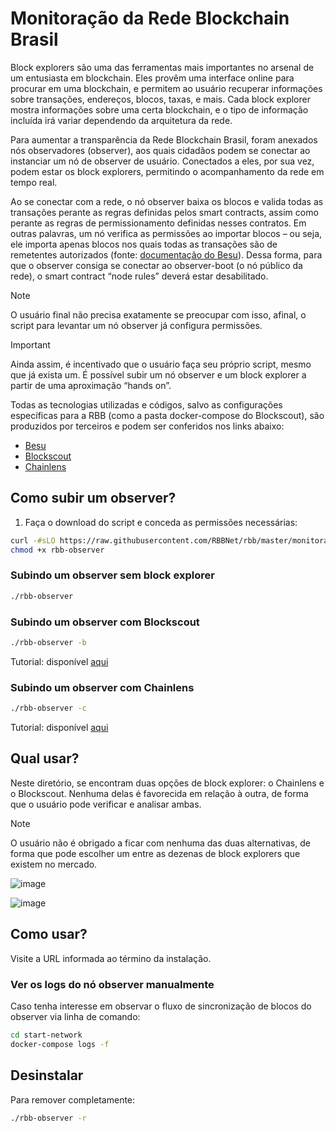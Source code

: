 # Monitoração da Rede Blockchain Brasil

Block explorers são uma das ferramentas mais importantes no arsenal de um entusiasta em blockchain. Eles provêm uma interface online para procurar em uma blockchain, e permitem ao usuário recuperar informações sobre transações, endereços, blocos, taxas, e mais. Cada block explorer mostra informações sobre uma certa blockchain, e o tipo de informação incluída irá variar dependendo da arquitetura da rede.

Para aumentar a transparência da Rede Blockchain Brasil, foram anexados nós observadores (observer), aos quais cidadãos podem se conectar ao instanciar um nó de observer de usuário. Conectados a eles, por sua vez, podem estar os block explorers, permitindo o acompanhamento da rede em tempo real.

Ao se conectar com a rede, o nó observer baixa os blocos e valida todas as transações perante as regras definidas pelos smart contracts, assim como perante as regras de permissionamento definidas nesses contratos. Em outras palavras, um nó verifica as permissões ao importar blocos – ou seja, ele importa apenas blocos nos quais todas as transações são de remetentes autorizados (fonte: [documentação do Besu](https://besu.hyperledger.org/private-networks/concepts/permissioning/onchain)). Dessa forma, para que o observer consiga se conectar ao observer-boot (o nó público da rede), o smart contract “node rules” deverá estar desabilitado. 

> [!NOTE]
 O usuário final não precisa exatamente se preocupar com isso, afinal, o script para levantar um nó observer já configura permissões.

> [!IMPORTANT]
 Ainda assim, é incentivado que o usuário faça seu próprio script, mesmo que já exista um. É possível subir um nó observer e um block explorer a partir de uma aproximação “hands on”.

Todas as tecnologias utilizadas e códigos, salvo as configurações específicas para a RBB (como a pasta docker-compose do Blockscout), são produzidos por terceiros e podem ser conferidos nos links abaixo:

* [Besu](besu.hyperledger.org)
* [Blockscout](https://github.com/blockscout/blockscout)
* [Chainlens](https://github.com/web3labs/chainlens-free)

## Como subir um observer?

1. Faça o download do script e conceda as permissões necessárias:
```bash
curl -#sLO https://raw.githubusercontent.com/RBBNet/rbb/master/monitora%C3%A7%C3%A3o/block_explorer/rbb-observer
chmod +x rbb-observer

```

### Subindo um observer sem block explorer


```bash
./rbb-observer
```

### Subindo um observer com Blockscout

```bash
./rbb-observer -b
```
Tutorial: disponível [aqui](https://github.com/RBBNet/rbb/blob/master/monitora%C3%A7%C3%A3o/block_explorer/blockscout/readme.md)

### Subindo um observer com Chainlens

```bash
./rbb-observer -c
```
Tutorial: disponível [aqui](https://github.com/RBBNet/rbb/blob/master/monitora%C3%A7%C3%A3o/block_explorer/chainlens-free/readme.md)

## Qual usar?

Neste diretório, se encontram duas opções de block explorer: o Chainlens e o Blockscout. Nenhuma delas é favorecida em relação à outra, de forma que o usuário pode verificar e analisar ambas. 

> [!NOTE]
O usuário não é obrigado a ficar com nenhuma das duas alternativas, de forma que pode escolher um entre as dezenas de block explorers que existem no mercado.

![image](https://github.com/RBBNet/rbb/assets/111009073/9acb9754-a5d7-4913-9ebc-0c418ee0d0c1)


![image](https://github.com/RBBNet/rbb/assets/111009073/867eccce-92ed-4082-a795-54045ec08d4c)

## Como usar?

Visite a URL informada ao término da instalação.

### Ver os logs do nó observer manualmente

Caso tenha interesse em observar o fluxo de sincronização de blocos do observer via linha de comando:

```bash
cd start-network
docker-compose logs -f
```

## Desinstalar

Para remover completamente:
```bash
./rbb-observer -r
```
